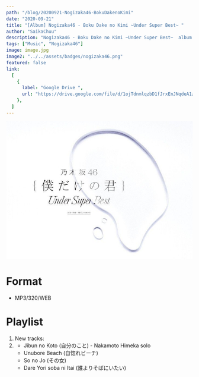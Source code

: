 ```yaml
---
path: "/blog/20200921-Nogizaka46-BokuDakenoKimi"
date: "2020-09-21"
title: "[Album] Nogizaka46 - Boku Dake no Kimi ~Under Super Best~ "
author: "SaikaChuu"
description: "Nogizaka46 - Boku Dake no Kimi ~Under Super Best~  album released. Recommended Music!"
tags: ["Music", "Nogizaka46"]
image: image.jpg
image2: "../../assets/badges/nogizaka46.png"
featured: false
link:
  [
    {
      label: "Google Drive ",
      url: "https://drive.google.com/file/d/1ojTdnmlqzbD1fJrxEnJNqdeA1zbYx2Ne/view?usp=sharing",
    },
  ]
---
```


![Nogizaka46 - Boku Dake no Kimi ~Under Super Best~ ](./image.jpg)

# Format

- MP3/320/WEB

# Playlist

1. New tracks:
2. - Jibun no Koto (自分のこと) - Nakamoto Himeka solo
   - Unubore Beach (自惚れビーチ)
   - So no Jo (その女)
   - Dare Yori soba ni Itai (誰よりそばにいたい)
